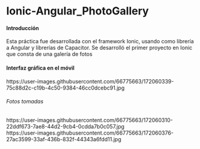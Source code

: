 # Ionic-Angular_PhotoGallery
<h4>Introducción</h4>
<p>Esta práctica fue desarrollada con el framework Ionic, usando como librería a Angular y librerías de Capacitor. Se desarrolló el primer proyecto en Ionic que consta de una galería de fotos</p>
<h4>Interfaz gráfica en el móvil</h4>
  https://user-images.githubusercontent.com/66775663/172060339-75c88d2c-c19b-4c50-9384-46cc0dcebc91.jpg
<h6>Fotos tomadas</h6>
  https://user-images.githubusercontent.com/66775663/172060310-22ddf673-7ae8-44d2-9cb4-0cdda7b0c057.jpg
  <br />
  https://user-images.githubusercontent.com/66775663/172060376-27ac3599-33af-436b-832f-44343a6fdd11.jpg

